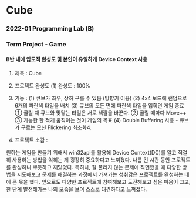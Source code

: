 # Cube

### 2022-01 Programming Lab (B)
### Term Project - Game

#### B반 내에 압도적 완성도 및 본인이 유일하게 Device Context 사용

1. 제목 : Cube

2. 프로젝트 완성도
(1) 완성도 : 100%

3. 기능 :
(1) 큐브가 좌우, 상하 구를 수 있음 (방향키 이용)
(2) 4x4 보드에 랜덤으로 6개의 파란색 타일을 배치
(3) 큐브의 모든 면에 파란색 타일을 입히면 게임 종료
① 굴릴 때 큐브와 맞닿는 타일은 서로 색깔을 바꾼다. 
② 굴릴 때마다 Move++
③ 가능한 한 적게 움직이는 것이 게임의 목표
(4) Double Buffering 사용 - 큐브가 구르는 모션 Flickering 최소화4. 

4. 프로젝트 소감 :

원하는 게임을 만들기 위해서 win32api를 활용해 Device Context(DC)를
알고 적절히 사용하는 방법을 익히는 게 굉장히 중요하다고 느껴졌다. 나름
긴 시간 동안 프로젝트를 완성하니 뿌듯하고 재밌었다. 특히나, 잘 풀리지
않는 문제에 직면했을 때 다양한 방법을 시도해보고 문제를 해결하는 과정에서 가져가는 성취감은 프로젝트를 완성하는 데에 큰 몫을 했다. 앞으로도
다양한 프로젝트에 참여해보고 도전해보고 싶은 마음이 크고, 한 단계 발전해가는 나의 모습을 보며 스스로 대견하다고 느껴졌다.
